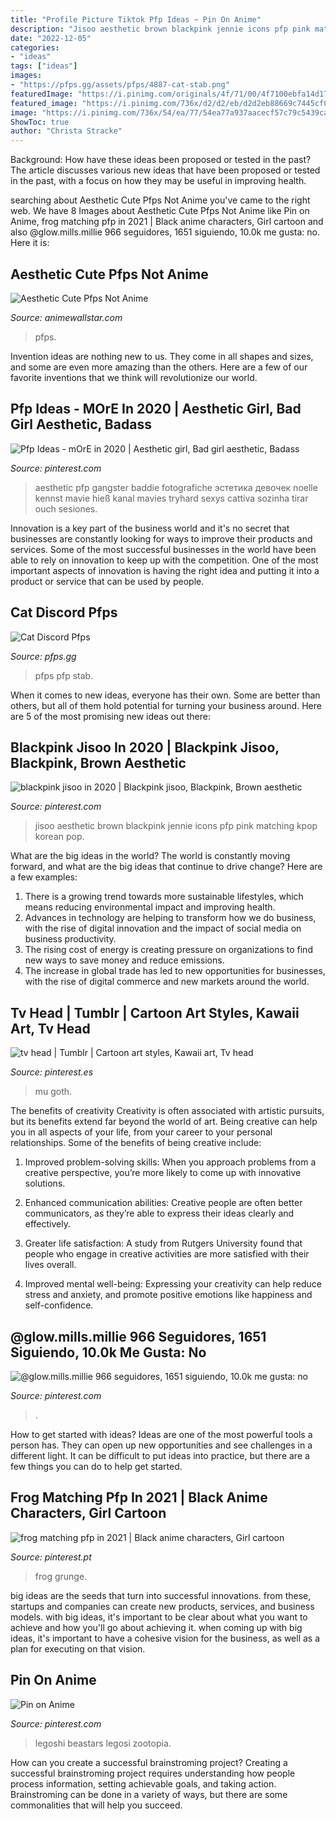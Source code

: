 ```yaml
---
title: "Profile Picture Tiktok Pfp Ideas ~ Pin On Anime"
description: "Jisoo aesthetic brown blackpink jennie icons pfp pink matching kpop korean pop"
date: "2022-12-05"
categories:
- "ideas"
tags: ["ideas"]
images:
- "https://pfps.gg/assets/pfps/4887-cat-stab.png"
featuredImage: "https://i.pinimg.com/originals/4f/71/00/4f7100ebfa14d17e0b3f2ee6966d60ee.jpg"
featured_image: "https://i.pinimg.com/736x/d2/d2/eb/d2d2eb88669c7445cf03d6e34c1453a1.jpg"
image: "https://i.pinimg.com/736x/54/ea/77/54ea77a937aacecf57c79c5439ca2ad3.jpg"
ShowToc: true
author: "Christa Stracke"
---
```



Background: How have these ideas been proposed or tested in the past?
The article discusses various new ideas that have been proposed or tested in the past, with a focus on how they may be useful in improving health.

	

		
searching about Aesthetic Cute Pfps Not Anime you've came to the right web. We have 8 Images about Aesthetic Cute Pfps Not Anime like Pin on Anime, frog matching pfp in 2021 | Black anime characters, Girl cartoon and also @glow.mills.millie 966 seguidores, 1651 siguiendo, 10.0k me gusta: no. Here it is:
		
    
## Aesthetic Cute Pfps Not Anime

<img loading=lazy src="https://i.pinimg.com/originals/4f/71/00/4f7100ebfa14d17e0b3f2ee6966d60ee.jpg" onerror="this.onerror=null;this.src='https://tse2.mm.bing.net/th?id=OIP.zmYLcOMSpotr8d7V2qV7YwHaHa&amp;pid=15.1';" alt="Aesthetic Cute Pfps Not Anime">

_Source: animewallstar.com_

>pfps. 

	

Invention ideas are nothing new to us. They come in all shapes and sizes, and some are even more amazing than the others. Here are a few of our favorite inventions that we think will revolutionize our world.

    
## Pfp Ideas - MOrE In 2020 | Aesthetic Girl, Bad Girl Aesthetic, Badass

<img loading=lazy src="https://i.pinimg.com/736x/4c/63/70/4c6370976da98e1fc95765187e67fe70.jpg" onerror="this.onerror=null;this.src='https://tse3.mm.bing.net/th?id=OIP.TT-cQ4sOg4tPhrCkHpddxQHaNJ&amp;pid=15.1';" alt="Pfp Ideas - mOrE in 2020 | Aesthetic girl, Bad girl aesthetic, Badass">

_Source: pinterest.com_

>aesthetic pfp gangster baddie fotografiche эстетика девочек noelle kennst mavie hieß kanal mavies tryhard sexys cattiva sozinha tirar ouch sesiones. 

	

Innovation is a key part of the business world and it's no secret that businesses are constantly looking for ways to improve their products and services. Some of the most successful businesses in the world have been able to rely on innovation to keep up with the competition. One of the most important aspects of innovation is having the right idea and putting it into a product or service that can be used by people.

    
## Cat Discord Pfps

<img loading=lazy src="https://pfps.gg/assets/pfps/4887-cat-stab.png" onerror="this.onerror=null;this.src='https://tse4.mm.bing.net/th?id=OIP._U1W1eeTsWqi569nNQDI5wAAAA&amp;pid=15.1';" alt="Cat Discord Pfps">

_Source: pfps.gg_

>pfps pfp stab. 

	

When it comes to new ideas, everyone has their own. Some are better than others, but all of them hold potential for turning your business around. Here are 5 of the most promising new ideas out there: 

    
## Blackpink Jisoo In 2020 | Blackpink Jisoo, Blackpink, Brown Aesthetic

<img loading=lazy src="https://i.pinimg.com/736x/54/ea/77/54ea77a937aacecf57c79c5439ca2ad3.jpg" onerror="this.onerror=null;this.src='https://tse4.mm.bing.net/th?id=OIP.j_NMixYSykQcDOgP2r05ZwAAAA&amp;pid=15.1';" alt="blackpink jisoo in 2020 | Blackpink jisoo, Blackpink, Brown aesthetic">

_Source: pinterest.com_

>jisoo aesthetic brown blackpink jennie icons pfp pink matching kpop korean pop. 

	

What are the big ideas in the world?
The world is constantly moving forward, and what are the big ideas that continue to drive change? Here are a few examples: 
1. There is a growing trend towards more sustainable lifestyles, which means reducing environmental impact and improving health. 
2. Advances in technology are helping to transform how we do business, with the rise of digital innovation and the impact of social media on business productivity. 
3. The rising cost of energy is creating pressure on organizations to find new ways to save money and reduce emissions. 
4. The increase in global trade has led to new opportunities for businesses, with the rise of digital commerce and new markets around the world.

    
## Tv Head | Tumblr | Cartoon Art Styles, Kawaii Art, Tv Head

<img loading=lazy src="https://i.pinimg.com/736x/00/83/82/008382d5703a7468a102675b756c24c0.jpg" onerror="this.onerror=null;this.src='https://tse1.mm.bing.net/th?id=OIP.VDw-m8YlFE0qghQvb4AhXQHaKX&amp;pid=15.1';" alt="tv head | Tumblr | Cartoon art styles, Kawaii art, Tv head">

_Source: pinterest.es_

>mu goth. 

	

The benefits of creativity
Creativity is often associated with artistic pursuits, but its benefits extend far beyond the world of art. Being creative can help you in all aspects of your life, from your career to your personal relationships.
Some of the benefits of being creative include:

1. Improved problem-solving skills: When you approach problems from a creative perspective, you’re more likely to come up with innovative solutions.

2. Enhanced communication abilities: Creative people are often better communicators, as they’re able to express their ideas clearly and effectively.

3. Greater life satisfaction: A study from Rutgers University found that people who engage in creative activities are more satisfied with their lives overall.

4. Improved mental well-being: Expressing your creativity can help reduce stress and anxiety, and promote positive emotions like happiness and self-confidence.

    
## @glow.mills.millie 966 Seguidores, 1651 Siguiendo, 10.0k Me Gusta: No

<img loading=lazy src="https://i.pinimg.com/736x/08/7c/98/087c98f578832855525cd8549e51d6f1.jpg" onerror="this.onerror=null;this.src='https://tse4.mm.bing.net/th?id=OIP.O6utv4hBu_m0FcSs-aYglgAAAA&amp;pid=15.1';" alt="@glow.mills.millie 966 seguidores, 1651 siguiendo, 10.0k me gusta: no">

_Source: pinterest.com_

>. 

	

How to get started with ideas?
Ideas are one of the most powerful tools a person has. They can open up new opportunities and see challenges in a different light. It can be difficult to put ideas into practice, but there are a few things you can do to help get started.

    
## Frog Matching Pfp In 2021 | Black Anime Characters, Girl Cartoon

<img loading=lazy src="https://i.pinimg.com/736x/00/a4/a1/00a4a13437a9e6e0760c2580924b6350.jpg" onerror="this.onerror=null;this.src='https://tse1.mm.bing.net/th?id=OIP.wl-sDvECOZkJ9ZXBa4ySugHaHa&amp;pid=15.1';" alt="frog matching pfp in 2021 | Black anime characters, Girl cartoon">

_Source: pinterest.pt_

>frog grunge. 

	

big ideas are the seeds that turn into successful innovations. from these, startups and companies can create new products, services, and business models. with big ideas, it's important to be clear about what you want to achieve and how you'll go about achieving it. when coming up with big ideas, it's important to have a cohesive vision for the business, as well as a plan for executing on that vision.

    
## Pin On Anime

<img loading=lazy src="https://i.pinimg.com/736x/d2/d2/eb/d2d2eb88669c7445cf03d6e34c1453a1.jpg" onerror="this.onerror=null;this.src='https://tse3.mm.bing.net/th?id=OIP.7ooL6FnuwpBBj3WrgDw1AgHaHa&amp;pid=15.1';" alt="Pin on Anime">

_Source: pinterest.com_

>legoshi beastars legosi zootopia. 

	

How can you create a successful brainstroming project?
Creating a successful brainstroming project requires understanding how people process information, setting achievable goals, and taking action. Brainstroming can be done in a variety of ways, but there are some commonalities that will help you succeed.

